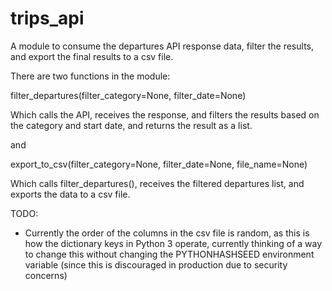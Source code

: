 # trips_api

A module to consume the departures API response data, filter the results, and export the final results to a csv file.

There are two functions in the module:

filter_departures(filter_category=None, filter_date=None)

Which calls the API, receives the response, and filters the results based on the category and start date, and returns the result as a list.

and

export_to_csv(filter_category=None, filter_date=None, file_name=None)

Which calls filter_departures(), receives the filtered departures list, and exports the data to a csv file.

TODO:
- Currently the order of the columns in the csv file is random, as this is how the dictionary keys in Python 3 operate, currently thinking of a way to change this without changing the PYTHONHASHSEED environment variable (since this is discouraged in production due to security concerns)


